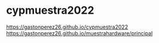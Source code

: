 # cypmuestra2022

https://gastonperez26.github.io/cypmuestra2022
https://gastonperez26.github.io/muestrahardware/principal
